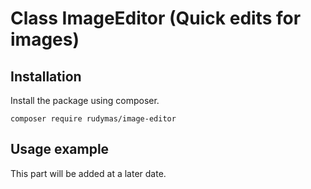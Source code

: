 # Class ImageEditor (Quick edits for images)

## Installation
Install the package using composer.
```
composer require rudymas/image-editor
```

## Usage example
This part will be added at a later date.